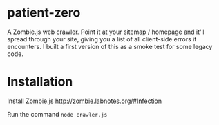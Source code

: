 patient-zero
============

A Zombie.js web crawler. Point it at your sitemap / homepage and it'll spread through your site, giving you a list of all client-side errors it encounters. I built a first version of this as a smoke test for some legacy code.

Installation
============

Install Zombie.js http://zombie.labnotes.org/#Infection

Run the command `node crawler.js`
